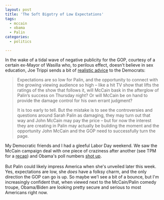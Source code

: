 ```yaml
---
layout: post
title: 'The Soft Bigotry of Low Expectations'
tags:
  - mccain
  - obama
  - Palin
categories:
  - politics

---
```


In the wake of a tidal wave of negative publicity for the GOP, courtesy of a certain ex-Mayor of Wasilla who, to perilous effect, doesn't believe in sex education, Joe Trippi sends a bit of <a href="http://joetrippi.com/blog/?p=2462">realistic advice</a> to the Democrats:  <br /><blockquote><p>Expectations are so low for Palin, and the opportunity to connect
with the growing viewing audience so high – like a hit TV show that
lifts the ratings of the show that follows it, will McCain bask in the
afterglow of Palin’s success on Thursday night? Or will McCain be on
hand to provide the damage control for his own errant judgment?</p><p>It is too early to tell. But the mistake is to see the controversies
and questions around Sarah Palin as damaging, they may turn out that
way and John McCain may pay the price – but for now the interest they
are creating in Palin may actually be building the moment and the
opportunity John McCain and the GOP need to successfully turn the page.</p></blockquote>
My Democratic friends and I had a gleeful Labor Day weekend.  We saw the McCain campaign deal with one piece of craziness after another (see TPM for a <a href="http://tpmelectioncentral.talkingpointsmemo.com/2008/09/the_palin_meltdown_in_slomo.php">recap</a>) and Obama's poll numbers <a href="http://www.realclearpolitics.com/epolls/2008/president/us/general_election_mccain_vs_obama-225.html">shot up</a>.<br /><br />But Palin could likely impress America when she's unveiled later this week.  Yes, expectations are low, she <i>does </i>have a folksy charm, and the only direction the GOP can go is up.  So maybe we'l see a bit of a bounce, but I'm increasingly confident that, when viewed next to the McCain/Palin comedy troupe, Obama/Biden are looking pretty secure and serious to most Americans right now. <br />

